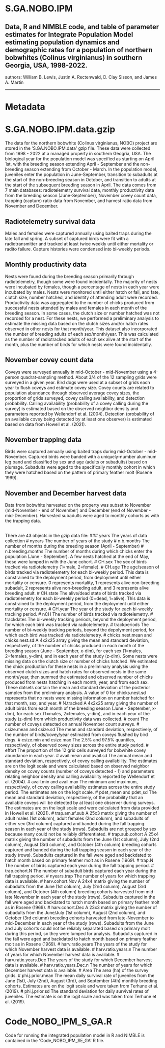 # S.GA.NOBO.IPM
Data, R and NIMBLE code, and table of parameter estimates for Integrate Population Model estimating population dynamics and demographic rates for a population of northern bobwhites (Colinus virginianus) in southern Georgia, USA, 1998-2022.
---
authors: William B. Lewis, Justin A. Rectenwald, D. Clay Sisson, and James A. Martin


---

# Metadata

# S.GA.NOBO.IPM.data.gzip

The data for the northern bobwhite (Colinus virginianus, NOBO) project are stored in the 'S.GA.NOBO.IPM.data' gzip file. These data were collected from 1998 - 2022 at a managed property in southern Geogria, USA. The biological year for the population model was specified as starting on April 1st, with the breeding season extending April - September and the non-breeding season extending from October - March. In the population model, juveniles enter the population in June-September, transition to subadults at the start of the non-breeding season in October, and transition to adults at the start of the subsequent breeding season in April. The data
comes from 7 main databases: radiotelemetry survival data, monthly productivity data from the breeding season (June-September), November covey count data, trapping (capture) ratio data from November, and harvest ratio data from November and December.
## Radiotelemetry survival data
Males and females were captured annually using baited traps during the late fall and spring. A subset of captured birds were fit with a radiotransmitter and tracked at least twice weekly until either mortality or radito failure. Capture histories were condensed into bi-weekly periods.
## Monthly productivity data
Nests were found during the breeding season primarily through radiotelemetry, though some were found incidentally. The majority of nests were incubated by females, though a percentage of nests in each year were incubated by males. Nests were monitored until either hatch or fail, and fate, clutch size, number hatched, and identity of attending adult were recorded. Productivity data was aggregated to the number of chicks produced from successful nests attended by males and females in each month of the breeding season. In some cases, the clutch size or number hatched was not recorded for a nest. For these nests, we performed a preliminary analysis to estimate the missing data based on the clutch sizes and/or hatch rates observed in other nests for that month/year. This dataset also incorporated the number of breeding adults of each sex/month/year. This was calculated as the number of radiotracked adults of each sex alive at the start of the month, plus the number of birds for which nests were found incidentally.
## November covey count data
Coveys were surveyed annually in mid-October - mid-November using a 4-person quadrat-sampling method. About 3/4 of the 12 sampling grids were surveyed in a given year. Bird dogs were used at a subset of grids each year to flush coveys and estimate covey size. Covey counts are related to population abundance through observed average covey sizes, the proportion of grids surveyed, covey calling availability, and detection probability. Calling availability (probability of a covey calling during the survey) is estimated based on the observed neighbor density and parameters reported by Wellendorf et al. (2004). Detection (probability of an available covey being detected by at least one observer) is estimated based on data from Howell et al. (2021). 
## November trapping data
Birds were captured annually using baited traps during mid-October - mid-November. Captured birds were banded with a uniquely-number aluminum leg band and classified by sex and age (adults or subadults) based on plumage. Subadults were aged to the specifically monthly cohort in which they were hatched based on the pattern of primary feather molt (Rosene 1969).
## November and December harvest data
Data from bobwhite harvested on the property was subset to November (mid-November - end of November) and December (end of November - mid-December). Harvested subadults were aged to monthly cohorts as with the trapping data.

<br>
There are 43 objects in the gzip data file:
### years
The years of data collection
# nyears
The number of years of the study
# n.b.months
The number of months during the breeding season (April - September)
# n.breeding.months
The number of months during which chicks enter the population (June - September). A few nests hatched at the end of May, these were lumped in with the June cohort.
# CH.sex
The sex of birds tracked via radiotelemetry (1=male, 2=female).
# CH.age
The age/season of birds tracked via radiotelemetry for each bi-weekly period. This data is constrained to the deployment period, from deployment until either mortality or censure. 0 represents mortality, 1 represents alive non-breeding subadult, 2 represents alive non-breeding adult, and 3 represents alive breeding adult.
# CH.state
The alive/dead state of birds tracked via radiotelemetry for each bi-weekly period (0=dead, 1=alive). This data is constrained to the deployment period, from the deployment until either mortality or censure.
# CH.year
The year of the study for each bi-weekly tracking period.
# nCH
The number of birds tracked via radiotelemetry.
# trackdates
The bi-weekly tracking periods, beyond the deployment period, for which each bird was tracked via radiotelemetry.
# trackperiods
The number of bi-weekly tracking periods, beyond the depolyment period, for which each bird was tracked via radiotelemetry.
# chicks.nest.mean and chicks.nest.sd
A 4x2x25 array giving the mean and standard deviation, respectively, of the number of chicks produced in each month of the breeding season (June - September, x-dim), for each sex (1=males, 2=females, y-dim), and in each year of the study (z-dim). Some nests were missing data on the clutch size or number of chicks hatched. We estimated the chick production for these nests in a preliminary analysis using the observed clutch sizes and hatch rates for observed nests in the same month/year, then summed the estimated and observed number of chicks produced from nests hatching in each month, year, and from each sex. These datsets contain the mean and standard deviation of the posterior samples from the preliminary analysis. A value of 0 for chicks.nest.sd represents that no nests were missing information on number hatched for that month, sex, and year.
# N.tracked
A 4x2x25 array giving the number of adult birds from each month of the breeding season (June - September, x-dim), for each sex (1=males, 2=females, y-dim), and in each year of the study (z-dim) from which productivity data was collected.
# count
The number of coveys detected on annual November count surveys.
# csize.mean and csize.sd
The mean and standard deviation, respectively, of the number of birds/covey/year estimated from coveys flushed by bird dogs.
# csize.min and csize.max
The 2.5% and 97.5% quantiles, respectively, of observed covey sizes across the entire study period.
# effort
The proportion of the 12 grid cells surveyed for bobwhite covey abundance in each year.
# avail.mean and avail.sd
The annual mean and standard deviation, respectively, of covey calling availability. The estimates are on the logit scale and were calculated based on observed neighbor density on covey counts (number of coveys detected - 1) and parameters relating neighbor density and calling availability reported by Wellendorf et al. (2004).
# avail.min and avail.max
The minimum and maximum, respectively, of covey calling availability estimates across the entire study period. The estimates are on the logit scale.
# pdet_mean and pdet_sd
The mean and standard deviation, respectively, of the probability that an available coveys will be detected by at least one observer during surveys. The estimates are on the logit scale and were calculated from data provided in Howell et al. (2021).
# trap.am.af.sub
A 25x3 matrix giving the number of adult males (1st column), adult females (2nd column), and subadults of either sex (3rd column) captured and banded during the fall trapping season in each year of the study (rows). Subadults are not grouped by sex because many could not be reliably differentiated.
# trap.sub.cohort
A 25x4 matrix giving the number of subadults from the June (1st column), July (2nd column), August (3rd column), and October (4th column) breeding cohorts captured and banded during the fall trapping season in each year of the study (rows). Subadults captured in the fall were aged and backdated to hatch month based on primary feather molt as in Rosene (1969).
# trap.N
The number of birds captured each year during the fall trapping period.
# trap.cohort.N
The number of subadult birds captured each year during the fall trapping period.
# nyears.trap
The number of years for which trapping data is available.
# harv.cohort.Nov
A 24x4 matrix giving the number of subadults from the June (1st column), July (2nd column), August (3rd column), and October (4th column) breeding cohorts harvested from mid-late November in each year of the study (rows). Subadults captured in the fall were aged and backdated to hatch month based on primary feather molt as in Rosene (1969).
# harv.cohort.Dec
A 23x3 matrix giving the number of subadults from the June/July (1st column), August (2nd column), and October (3rd column) breeding cohorts harvested from late-November to mid-December in each year of the study (rows). Subadults from the June and July cohorts could not be reliably separated based on primary molt during this period, so they were lumped for analysis. Subadults captured in the fall were aged and backdated to hatch month based on primary feather molt as in Rosene (1969).
# harv.ratio.years
The years of the study for which November harvest data is available.
# harv.ratio.years.n
The number of years for which November harvest data is available.
# harv.ratio.years.Dec
The years of the study for which December harvest data is available.
# harv.ratio.years.Dec.n
The number of years for which December harvest data is available.
# Area
The area (ha) of the survey grids.
# phi.j.prior.mean
The mean daily survival rate of juveniles from the June (1st), July (2nd), August (3rd), and September (4th) monthly breeding cohorts. Estimates are on the logit scale and were taken from Terhune et al. (2019).
# phi.j.prior.sd
The standard deviation for daily survival rates of juveniles. The estimate is on the logit scale and was taken from Terhune et al. (2019).




# Code_NOBO_IPM_S_GA.R

Code for running the integrated population model in R and NIMBLE is contained in the 'Code_NOBO_IPM_SE_GA' R file. 


